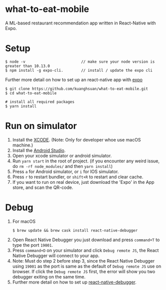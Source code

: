 # what-to-eat-mobile

A ML-based restaurant recommendation app written in React-Native with Expo.

# Setup

```
$ node -v                         // make sure your node version is greater than 10.13.0
$ npm install -g expo-cli.        // install / update the expo cli
```

Further more detail on how to set up an react-native app with [expo](https://docs.expo.io/tutorial/planning/?redirected)

```
$ git clone https://github.com/kuanghsuan/what-to-eat-mobile.git
$ cd what-to-eat-mobile

# install all required packages
$ yarn install
```

# Run on simulator

1.  Install the [XCODE](https://codewithchris.com/xcode-tutorial/). (Note: Only for developer whoe use <stronger>macOS</stronger> machine.)
2.  Install the [Android Studio](https://www.tutorialspoint.com/android/android_studio.htm).
3.  Open your xcode simulator or android simulator.
4.  Run `yarn start` in the root of project. (if you encounter any weird issue, do `rm -rf node_modules/` and then `yarn install`)
5.  Press `a` for Android simulator, or `i` for IOS simulator.
6.  Press `r` to restart bundler, or `shift+R` to restart and clear cache.
7.  If you want to run on real device, just download the 'Expo' in the App store, and scan the QR-code.

# Debug

1.  For <stronger>macOS</stronger>
    ```
    $ brew update && brew cask install react-native-debugger
    ```
2.  Open React Native Debugger you just download and press `command+T` to type the port `19001`.
3.  Press `command+D` on your simulator and click `Debug remote JS`, the React Native Debugger will connect to your app.
4.  Note: Must do step 2 before step 3, since the React Native Debugger using `19001` as the port is same as the default of `Debug remote JS` use on browser. If click the `Debug remote JS` first, the error will show you two debugger exiting on the same time.
5.  Further more detail on how to set up [react-native-debugger](https://github.com/jhen0409/react-native-debugger).
